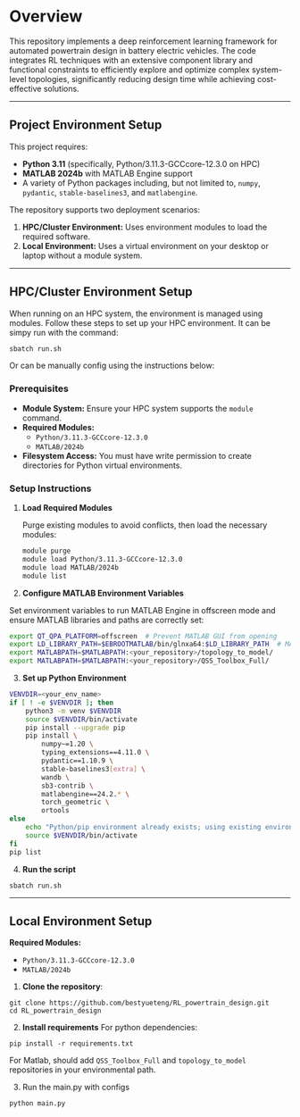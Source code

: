 # Overview

This repository implements a deep reinforcement learning framework for automated powertrain design in battery electric vehicles. The code integrates RL techniques with an extensive component library and functional constraints to efficiently explore and optimize complex system-level topologies, significantly reducing design time while achieving cost-effective solutions.

---

## Project Environment Setup

This project requires:
- **Python 3.11** (specifically, Python/3.11.3-GCCcore-12.3.0 on HPC)
- **MATLAB 2024b** with MATLAB Engine support
- A variety of Python packages including, but not limited to, `numpy`, `pydantic`, `stable-baselines3`, and `matlabengine`.

The repository supports two deployment scenarios:
1. **HPC/Cluster Environment:** Uses environment modules to load the required software.
2. **Local Environment:** Uses a virtual environment on your desktop or laptop without a module system.

---

## HPC/Cluster Environment Setup

When running on an HPC system, the environment is managed using modules. Follow these steps to set up your HPC environment.
It can be simpy run with the command:
```bash
sbatch run.sh
```
Or can be manually config using the instructions below:

### Prerequisites

- **Module System:** Ensure your HPC system supports the `module` command.
- **Required Modules:**
  - `Python/3.11.3-GCCcore-12.3.0`
  - `MATLAB/2024b`
- **Filesystem Access:** You must have write permission to create directories for Python virtual environments.

### Setup Instructions

1. **Load Required Modules**

   Purge existing modules to avoid conflicts, then load the necessary modules:

   ```bash
   module purge
   module load Python/3.11.3-GCCcore-12.3.0
   module load MATLAB/2024b
   module list
   ```

2. **Configure MATLAB Environment Variables**

  Set environment variables to run MATLAB Engine in offscreen mode and ensure MATLAB libraries and paths are correctly set:
  
  ```bash
  export QT_QPA_PLATFORM=offscreen  # Prevent MATLAB GUI from opening
  export LD_LIBRARY_PATH=$EBROOTMATLAB/bin/glnxa64:$LD_LIBRARY_PATH  # MATLAB Engine library path
  export MATLABPATH=$MATLABPATH:<your_repository>/topology_to_model/
  export MATLABPATH=$MATLABPATH:<your_repository>/QSS_Toolbox_Full/
  ```

3. **Set up Python Environment**
  ```bash
  VENVDIR=<your_env_name>
  if [ ! -e $VENVDIR ]; then
      python3 -m venv $VENVDIR
      source $VENVDIR/bin/activate
      pip install --upgrade pip
      pip install \
          numpy~=1.20 \
          typing_extensions==4.11.0 \
          pydantic==1.10.9 \
          stable-baselines3[extra] \
          wandb \
          sb3-contrib \
          matlabengine==24.2.* \
          torch_geometric \
          ortools 
  else
      echo "Python/pip environment already exists; using existing environment!"
      source $VENVDIR/bin/activate
  fi
  pip list
  ```

4. **Run the script**

```
sbatch run.sh
```

---

## Local Environment Setup

**Required Modules:**
  - `Python/3.11.3-GCCcore-12.3.0`
  - `MATLAB/2024b`

1. **Clone the repository**:

```
git clone https://github.com/bestyueteng/RL_powertrain_design.git
cd RL_powertrain_design
```

2. **Install requirements**
For python dependencies:
```
pip install -r requirements.txt
```
For Matlab, should add ``QSS_Toolbox_Full`` and ``topology_to_model`` repositories in your environmental path.

3. Run the main.py with configs

```
python main.py
```
